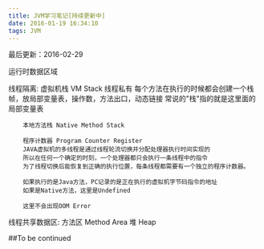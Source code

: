```yaml
---
title: JVM学习笔记[持续更新中]
date: 2016-01-19 16:34:10
tags: JVM
---
```


最后更新：2016-02-29<br/>

运行时数据区域<br/>

线程隔离: 
	虚拟机栈 VM Stack
		线程私有
		每个方法在执行的时候都会创建一个栈帧，放局部变量表，操作数，方法出口，动态链接
		常说的"栈"指的就是这里面的局部变量表
	
        本地方法栈 Native Method Stack
		
        程序计数器 Program Counter Register
		JAVA虚拟机的多线程是通过线程轮流切换并分配处理器执行时间实现的
		所以在任何一个确定的时刻，一个处理器都只会执行一条线程中的指令
		为了线程切换后能恢复到正确的执行位置，每条线程都需要有一个独立的程序计数器。

		如果执行的是Java方法，PC记录的是正在执行的虚拟机字节码指令的地址
 		如果是Native方法，这里是Undefined
		
		这里不会出现OOM Error

线程共享数据区:
	方法区  Method Area
	堆  	Heap


##To be continued



